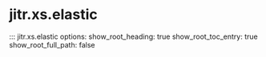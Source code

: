 # jitr.xs.elastic

::: jitr.xs.elastic
    options:
      show_root_heading: true
      show_root_toc_entry: true
      show_root_full_path: false
